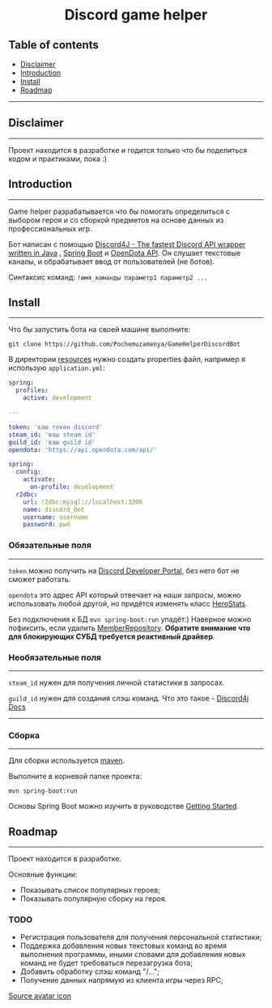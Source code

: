 <div align="center">

# Discord game helper

</div>


## Table of contents
* [Disclaimer](#disclaimer)
* [Introduction](#introduction)
* [Install](#install)
* [Roadmap](#roadmap)


---

## Disclaimer




---

Проект находится в разработке и годится только что бы поделиться кодом и практиками, пока :)




## Introduction

---

Game helper разрабатывается что бы помогать определиться с выбором героя и со сборкой предметов на основе данных из профессиональных игр.

Бот написан с помощью [Discord4J - The fastest Discord API wrapper written in Java](https://discord4j.com/)
, [Spring Boot](https://spring.io/) и [OpenDota API](https://docs.opendota.com/).
Он слушает текстовые каналы, и обрабатывает ввод от пользователей (не ботов). 

Синтаксис команд: `!имя_команды параметр1 параметр2 ...`


[//]: # (Я играю в dota2 с перерывами в несколько месяцев, за это время баланс в игре может поменяться. )

[//]: # (Поэтому я часто сталкивался с тем, что я не знаю какого героя выбрать и что ему собрать. )

[//]: # (Раньше я использовал сайт [DOTABUFF - Dota 2 Statistics]&#40;..%2F..%2FAppData%2FLocal%2FTemp%2FDOTABUFF%20-%20Dota%202%20Statistics.url&#41;,)

[//]: # (но во время пиков открывать новую вкладку в браузере, переходить на сайт, там искать таблицу, а таблица на сайте не самая удобная, всё это мне кажется неудобным.)

[//]: # (Поэтому я решил создать своего простого помощника, который бы показывал мне какие герои наиболее успешно играли на турнирах в этом патче и что на них собирали. )

[//]: # (Так как обычно я играю с друзьями и discord запущен постоянно, то решение создать имеено бота напросилось само собой, плюсом мои друзья могли бы его использовать и не спрашивать у меня на ком сыграть и что собрать :&#41; )

## Install

---

Что бы запустить бота на своей машине выполните:
```
git clone https://github.com/Pochemuzamenya/GameHelperDiscordBot
```
В директории [resources](src/main/resources) нужно создать properties файл, например я использую `application.yml`:
```yaml
spring:
  profiles:
    active: development

---

token: 'ваш токен discord'
steam_id: 'ваш steam id'
guild_id: 'ваш guild id'
opendota: 'https://api.opendota.com/api/'

spring:
  config:
    activate:
      on-profile: development
  r2dbc:
    url: r2dbc:mysql://localhost:3306
    name: discord_bot
    username: username
    password: pwd
```
### Обязательные поля

---
`token` можно получить на [Discord Developer Portal](https://discord.com/developers/applications), без него бот не сможет работать.

`opendota` это адрес API который отвечает на наши запросы, можно использовать любой другой, но придётся изменять класс [HeroStats](src/main/java/org/filatov/api/HeroStats.java).

Без подключения к БД `mvn spring-boot:run` упадёт:) Наверное можно пофиксить, если удалить [MemberRepository](src/main/java/org/filatov/repo/MemberRepository.java). **Обратите внимание что для блокирующих СУБД требуется реактивный драйвер**.

### Необязательные поля

---

`steam_id` нужен для получения личной статистики в запросах.

`guild_id` нужен для создания слэш команд. Что это такое - [Discord4j Docs](https://docs.discord4j.com/interactions/application-commands)

---
### Сборка

---
Для сборки используется [maven](https://maven.apache.org/).

Выполните в корневой папке проекта:
```shell
mvn spring-boot:run
```

Основы Spring Boot можно изучить в руководстве [Getting Started](https://spring.io/guides/gs/spring-boot/).  
## Roadmap

---

Проект находится в разработке.

Основные функции:
* Показывать список популярных героев;
* Показывать популярную сборку на героя.

### TODO
* Регистрация пользователя для получения персональной статистики;
* Поддержка добавления новых текстовых команд во время выполнения программы, иными словами для добавления новых команд не будет требоваться перезагрузка бота;
* Добавить обработку слэш команд "/...";
* Получение данных напрямую из клиента игры через RPC;


[Source avatar icon](https://za.pinterest.com/pin/406942516316083151/)